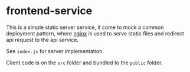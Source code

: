 # frontend-service

This is a simple static server service, it come to mock a common deployment pattern, 
where [nginx](https://www.nginx.com/resources/wiki/) is used to serve static files
and redirect api request to the api service.

See ```index.js``` for server implementation.

Client code is on the ```src``` folder and bundled to the ```public``` folder.
